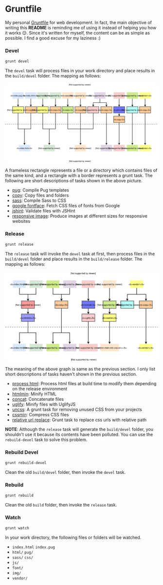 # Gruntfile

My personal [Gruntfile][] for web development. In fact, the main objective of writing this **README** is reminding me of using it instead of helping you how it works :relieved:. Since it's written for myself, the content can be as simple as possible. I find a good excuse for my laziness :)

### Devel

```bash
grunt devel
```

The `devel` task will process files in your work directory and place results in the `build/devel` folder. The mapping as follows:

![Devel](readme/devel.svg)

A frameless rectangle represents a file or a directory which contains files of the same kind, and a rectangle with a border represents a grunt task. The following are short descriptions of tasks shown in the above picture.

- [pug](https://github.com/gruntjs/grunt-contrib-pug): Compile Pug templates
- [copy](https://github.com/gruntjs/grunt-contrib-copy): Copy files and folders
- [sass](https://github.com/gruntjs/grunt-contrib-sass): Compile Sass to CSS
- [google fontface](https://github.com/blinklv/grunt-google-fontface): Fetch CSS files of fonts from Google
- [jshint](https://github.com/gruntjs/grunt-contrib-jshint): Validate files with JSHint
- [responsive image](https://github.com/andismith/grunt-responsive-images): Produce images at different sizes for responsive websites

### Release

```bash
grunt release
```

The `release` task will invoke the `devel` task at first, then process files in the `build/devel` folder and place results in the `build/release` folder. The mapping as follows:

![Release](readme/release.svg)

The meaning of the above graph is same as the previous section. I only list short descriptions of tasks haven't shown in the previous section.

- [process html](https://github.com/dciccale/grunt-processhtml): Process html files at build time to modify them depending on the release environment
- [htmlmin](https://github.com/gruntjs/grunt-contrib-htmlmin): Minify HTML
- [concat](https://github.com/gruntjs/grunt-contrib-concat): Concatenate files
- [uglify](https://github.com/gruntjs/grunt-contrib-uglify): Minify files with UglifyJS
- [uncss](https://github.com/uncss/grunt-uncss): A grunt task for removing unused CSS from your projects
- [cssmin](https://github.com/gruntjs/grunt-contrib-cssmin): Compress CSS files
- [relative url replace](https://github.com/gbouthenot/grunt-css-relative-url-replace): Grunt task to replace css urls with relative path

**NOTE**: Although the `release` task will generate the `build/devel` folder, you shouldn't use it because its contents have been polluted. You can use the `rebuild-devel` task to solve this problem.

### Rebuild Devel

```bash
grunt rebuild-devel
```

Clean the old `build/devel` folder, then invoke the `devel` task.

### Rebuild

```bash
grunt rebuild
```

Clean the old `build` folder, then invoke the `release` task.

### Watch

```bash
grunt watch
```

In your work directory, the following files or folders will be watched.

- `index.html` `index.pug`
- `html/` `pug/`
- `sass/` `css/`
- `js/`
- `font/`
- `img/`
- `vendor/`

[Gruntfile]: https://gruntjs.com/sample-gruntfile
